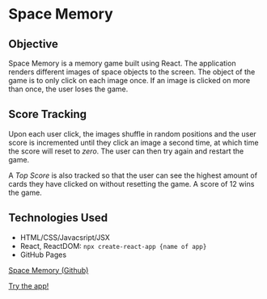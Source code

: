 # Space Memory

## Objective
Space Memory is a memory game built using React.  The application renders different images of space objects to the screen.  The object of the game is to only click on each image once.  If an image is clicked on more than once, the user loses the game.

## Score Tracking
Upon each user click, the images shuffle in random positions and the user score is incremented until they click an image a second time, at which time the score will reset to *zero*.  The user can then try again and restart the game.

A _Top Score_ is also tracked so that the user can see the highest amount of cards they have clicked on without resetting the game.  A score of 12 wins the game.

## Technologies Used
* HTML/CSS/Javacsript/JSX
* React, ReactDOM: `npx create-react-app {name of app}`
* GitHub Pages
 
[Space Memory (Github)](https://github.com/stellie82/memoryClicker.git)

[Try the app!](https://stellie82.github.io/memoryClicker/)